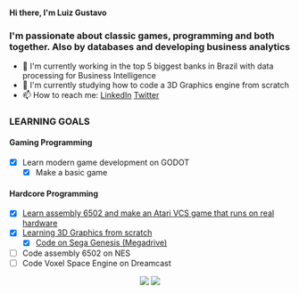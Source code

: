 #### Hi there, I'm Luiz Gustavo 

### I'm passionate about classic games, programming and both together. Also by databases and developing business analytics

- 🔭 I'm currently working in the top 5 biggest banks in Brazil with data processing for Business Intelligence
- 🌱 I'm currently studying how to code a 3D Graphics engine from scratch
- 📫 How to reach me: <a href="https://www.linkedin.com/in/luiz-gustavo-almeida/">LinkedIn</a> <a href="https://twitter.com/NaReeZ">Twitter</a>

### LEARNING GOALS

#### Gaming Programming
- [x] Learn modern game development on GODOT
  - [x] Make a basic game

#### Hardcore Programming
- [x] <a href="https://github.com/nareez/bomber-atari">Learn assembly 6502 and make an Atari VCS game that runs on real hardware</a>
- [x] <a href="https://github.com/nareez/3drenderer">Learning 3D Graphics from scratch</a>
  - [x] <a href="https://github.com/nareez/3DRenderer-megadrive">Code on Sega Genesis (Megadrive)</a>

- [ ] Code assembly 6502 on NES
- [ ] Code Voxel Space Engine on Dreamcast

<p align = "center">
  <img src = "https://github-readme-stats.vercel.app/api?username=nareez&count_private=false&show_icons=true&theme=radical&custom_title=Nareez">
  <img src = "https://github-readme-stats.vercel.app/api/top-langs/?username=nareez&layout=compact&theme=radical">
</p>
